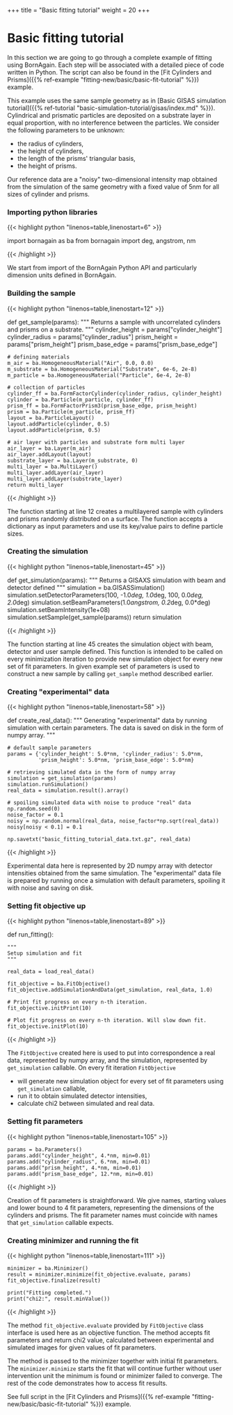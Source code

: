 +++
title = "Basic fitting tutorial"
weight = 20
+++

# Basic fitting tutorial

In this section we are going to go through a complete example of fitting using BornAgain.
Each step will be associated with a detailed piece of code written in Python.
The script can also be found in the [Fit Cylinders and Prisms]({{% ref-example "fitting-new/basic/basic-fit-tutorial" %}}) example.

This example uses the same sample geometry as in [Basic GISAS simulation tutorial]({{% ref-tutorial "basic-simulation-tutorial/gisas/index.md" %}}).
Cylindrical and prismatic particles are deposited on a substrate layer in equal proportion,
with no interference between the particles. We consider the following parameters to be unknown:

+ the radius of cylinders,
+ the height of cylinders,
+ the length of the prisms' triangular basis,
+ the height of prisms.

Our reference data are a "noisy" two-dimensional intensity map obtained from the simulation of the same geometry
with a fixed value of 5nm for all sizes of cylinder and prisms.

### Importing python libraries

{{< highlight python "linenos=table,linenostart=6" >}}

import bornagain as ba
from bornagain import deg, angstrom, nm

{{< /highlight >}}

We start from import of the BornAgain Python API and particularly dimension units defined in BornAgain.

### Building the sample

{{< highlight python "linenos=table,linenostart=12" >}}

def get_sample(params):
    """
    Returns a sample with uncorrelated cylinders and prisms on a substrate.
    """
    cylinder_height = params["cylinder_height"]
    cylinder_radius = params["cylinder_radius"]
    prism_height = params["prism_height"]
    prism_base_edge = params["prism_base_edge"]

    # defining materials
    m_air = ba.HomogeneousMaterial("Air", 0.0, 0.0)
    m_substrate = ba.HomogeneousMaterial("Substrate", 6e-6, 2e-8)
    m_particle = ba.HomogeneousMaterial("Particle", 6e-4, 2e-8)

    # collection of particles
    cylinder_ff = ba.FormFactorCylinder(cylinder_radius, cylinder_height)
    cylinder = ba.Particle(m_particle, cylinder_ff)
    prism_ff = ba.FormFactorPrism3(prism_base_edge, prism_height)
    prism = ba.Particle(m_particle, prism_ff)
    layout = ba.ParticleLayout()
    layout.addParticle(cylinder, 0.5)
    layout.addParticle(prism, 0.5)

    # air layer with particles and substrate form multi layer
    air_layer = ba.Layer(m_air)
    air_layer.addLayout(layout)
    substrate_layer = ba.Layer(m_substrate, 0)
    multi_layer = ba.MultiLayer()
    multi_layer.addLayer(air_layer)
    multi_layer.addLayer(substrate_layer)
    return multi_layer

{{< /highlight >}}

The function starting at line 12 creates a multilayered sample
with cylinders and prisms randomly distributed on a surface.
The function accepts a dictionary as input parameters and use its key/value pairs to define particle sizes.

### Creating the simulation

{{< highlight python "linenos=table,linenostart=45" >}}

def get_simulation(params):
    """
    Returns a GISAXS simulation with beam and detector defined
    """
    simulation = ba.GISASSimulation()
    simulation.setDetectorParameters(100, -1.0*deg, 1.0*deg,
                                     100, 0.0*deg, 2.0*deg)
    simulation.setBeamParameters(1.0*angstrom, 0.2*deg, 0.0*deg)
    simulation.setBeamIntensity(1e+08)
    simulation.setSample(get_sample(params))
    return simulation

{{< /highlight >}}

The function starting at line 45 creates the simulation object with beam, detector and user sample defined.
This function is intended to be called on every minimization iteration to provide
new simulation object for every new set of fit parameters. In given example set of parameters is used 
to construct a new sample by calling `get_sample` method described earlier.

### Creating "experimental" data

{{< highlight python "linenos=table,linenostart=58" >}}

def create_real_data():
    """
    Generating "experimental" data by running simulation with certain parameters.
    The data is saved on disk in the form of numpy array.
    """

    # default sample parameters
    params = {'cylinder_height': 5.0*nm, 'cylinder_radius': 5.0*nm,
              'prism_height': 5.0*nm, 'prism_base_edge': 5.0*nm}

    # retrieving simulated data in the form of numpy array
    simulation = get_simulation(params)
    simulation.runSimulation()
    real_data = simulation.result().array()

    # spoiling simulated data with noise to produce "real" data
    np.random.seed(0)
    noise_factor = 0.1
    noisy = np.random.normal(real_data, noise_factor*np.sqrt(real_data))
    noisy[noisy < 0.1] = 0.1

    np.savetxt("basic_fitting_tutorial_data.txt.gz", real_data)

{{< /highlight >}}

Experimental data here is represented by 2D numpy array with detector intensities obtained from the same simulation.
The "experimental" data file is prepared by running once a simulation with default parameters, 
spoiling it with noise and saving on disk.

### Setting fit objective up

{{< highlight python "linenos=table,linenostart=89" >}}

def run_fitting():

    """
    Setup simulation and fit
    """

    real_data = load_real_data()

    fit_objective = ba.FitObjective()
    fit_objective.addSimulationAndData(get_simulation, real_data, 1.0)

    # Print fit progress on every n-th iteration.
    fit_objective.initPrint(10)

    # Plot fit progress on every n-th iteration. Will slow down fit.
    fit_objective.initPlot(10)

{{< /highlight >}}

The `FitObjective` created here is used to put into correspondence a real data, represented by numpy array, and
the simulation, represented by `get_simulation` callable. On every fit iteration `FitObjective`

+ will generate new simulation object for every set of fit parameters using `get_simulation` callable,
+ run it to obtain simulated detector intensities,
+ calculate chi2 between simulated and real data.

### Setting fit parameters

{{< highlight python "linenos=table,linenostart=105" >}}

    params = ba.Parameters()
    params.add("cylinder_height", 4.*nm, min=0.01)
    params.add("cylinder_radius", 6.*nm, min=0.01)
    params.add("prism_height", 4.*nm, min=0.01)
    params.add("prism_base_edge", 12.*nm, min=0.01)

{{< /highlight >}}

Creation of fit parameters is straightforward. We give names, starting values and lower bound to 4 fit parameters, 
representing the dimensions of the cylinders and prisms.
The fit parameter names must coincide with names that `get_simulation` callable expects.

### Creating minimizer and running the fit

{{< highlight python "linenos=table,linenostart=111" >}}

    minimizer = ba.Minimizer()
    result = minimizer.minimize(fit_objective.evaluate, params)
    fit_objective.finalize(result)

    print("Fitting completed.")
    print("chi2:", result.minValue())
{{< /highlight >}}

The method `fit_objective.evaluate` provided by `FitObjective` class interface is used here as an objective function.
The method accepts fit parameters and return chi2 value, calculated between experimental and simulated images for given
values of fit parameters.

The method is passed to the minimizer together with initial fit parameters. The `minimizer.minimize` starts the fit that will
continue further without user intervention unit the minimum is found or minimizer failed to converge.
The rest of the code demonstrates how to access fit results.

See full script in the [Fit Cylinders and Prisms]({{% ref-example "fitting-new/basic/basic-fit-tutorial" %}}) example.
